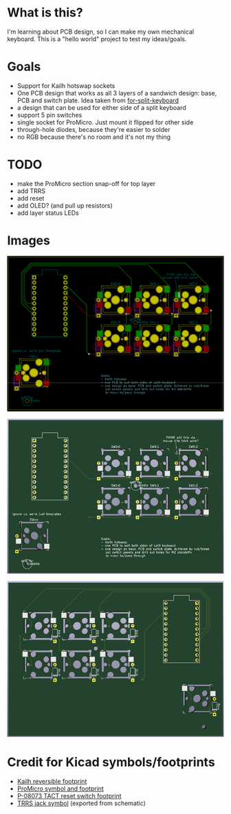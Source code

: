 # What is this?
I'm learning about PCB design, so I can make my own mechanical keyboard. This
is a "hello world" project to test my ideas/goals.

# Goals
- Support for Kailh hotswap sockets
- One PCB design that works as all 3 layers of a sandwich design: base, PCB and
    switch plate. Idea taken from [for-split-keyboard](https://github.com/peej/for-split-keyboard)
- a design that can be used for either side of a split keyboard
- support 5 pin switches
- single socket for ProMicro. Just mount it flipped for other side
- through-hole diodes, because they're easier to solder
- no RGB because there's no room and it's not my thing

# TODO
- make the ProMicro section snap-off for top layer
- add TRRS
- add reset
- add OLED? (and pull up resistors)
- add layer status LEDs

# Images
![pcb design](./image/pcb-design.png)


![pcb front render](./image/pcb-front-render.png)


![pcb back render](./image/pcb-back-render.png)

# Credit for Kicad symbols/footprints
- [Kailh reversible footprint](https://github.com/daprice/keyswitches.pretty/blob/master/Kailh_socket_reversible.kicad_mod)
- [ProMicro symbol and footprint](https://github.com/Biacco42/ProMicroKiCad)
- [P-08073 TACT reset switch footprint](https://github.com/kata0510/minisplit/tree/master/minisplit-footprint.pretty)
- [TRRS jack symbol](https://github.com/MakotoKurauchi/helix/tree/master/PCB/beta) (exported from schematic)

